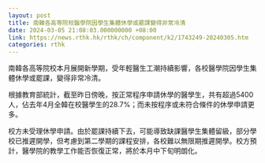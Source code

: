 ```yaml
---
layout: post
title: 南韓各高等院校醫學院因學生集體休學或罷課變得非常冷清
date: 2024-03-05 21:08:03.000000000 +08:00
link: https://news.rthk.hk/rthk/ch/component/k2/1743249-20240305.htm
categories: rthk
---
```


南韓各高等院校本月展開新學期，受年輕醫生工潮持續影響，各校醫學院因學生集體休學或罷課，變得非常冷清。

根據教育部統計，截至昨日傍晚，按正常程序申請休學的醫學生，共有超過5400人，佔去年4月全韓在校醫學生的28.7%；而未按程序或未符合條件的休學申請更多。

校方未受理休學申請。由於罷課持續下去，可能導致缺課醫學生集體留級，部分學校已推遲開學，但考慮到第二學期的課程安排，各校難以無限期推遲開學。校方預計，醫學院的教學工作能否恢復正常，將於本月中下旬明朗化。
